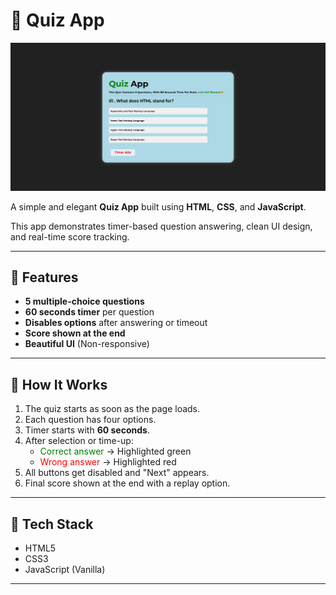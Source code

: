 <h1>📜 Quiz App</h1>

<img src="https://github.com/Rohit-Pakhre09/CRUD-Operation/blob/c2a35ba7c9f3012834f5d68e9ac5e2fcf1ca2d30/Quiz%20App/Assets/Quiz%20App.png" width="1005">
<p>A simple and elegant <strong>Quiz App</strong> built using <strong>HTML</strong>, <strong>CSS</strong>, and <strong>JavaScript</strong>.</p>

<p>This app demonstrates timer-based question answering, clean UI design, and real-time score tracking.</p>

<hr/>

<h2>🚀 Features</h2>
<ul>
  <li><strong>5 multiple-choice questions</strong></li>
  <li><strong>60 seconds timer</strong> per question</li>
  <li><strong>Disables options</strong> after answering or timeout</li>
  <li><strong>Score shown at the end</strong></li>
  <li><strong>Beautiful UI</strong> (Non-responsive)</li>
</ul>

<hr/>

<h2>🧠 How It Works</h2>
<ol>
  <li>The quiz starts as soon as the page loads.</li>
  <li>Each question has four options.</li>
  <li>Timer starts with <strong>60 seconds</strong>.</li>
  <li>After selection or time-up:
    <ul>
      <li><span style="color:green">Correct answer</span> → Highlighted green</li>
      <li><span style="color:red">Wrong answer</span> → Highlighted red</li>
    </ul>
  </li>
  <li>All buttons get disabled and "Next" appears.</li>
  <li>Final score shown at the end with a replay option.</li>
</ol>

<hr/>

<h2>📂 Tech Stack</h2>
<ul>
  <li>HTML5</li>
  <li>CSS3</li>
  <li>JavaScript (Vanilla)</li>
</ul>

<hr/>
